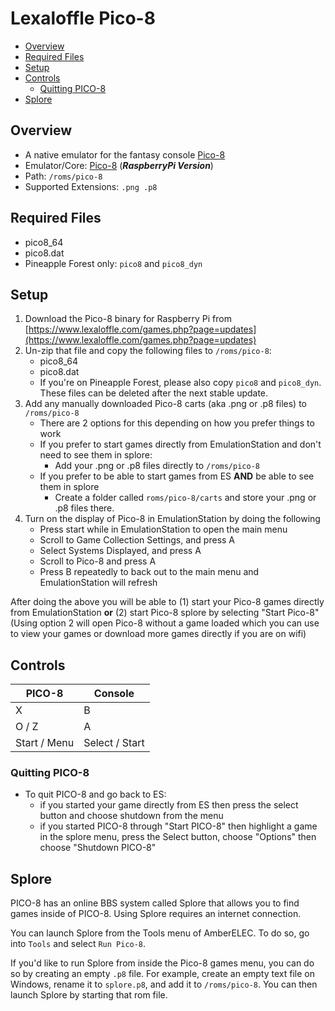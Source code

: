 # Lexaloffle Pico-8

- [Overview](#overview)
- [Required Files](#required-files)
- [Setup](#setup)
- [Controls](#controls)
  - [Quitting PICO-8](#quitting-pico-8)
- [Splore](#splore)

## Overview

- A native emulator for the fantasy console [Pico-8](https://www.lexaloffle.com/pico-8.php)
- Emulator/Core: [Pico-8](https://www.lexaloffle.com/games.php?page=updates) (_**RaspberryPi Version**_)
- Path: `/roms/pico-8`
- Supported Extensions: `.png .p8`

## Required Files
- pico8_64
- pico8.dat
- Pineapple Forest only: `pico8` and `pico8_dyn`

## Setup

1. Download the Pico-8 binary for Raspberry Pi from [https://www.lexaloffle.com/games.php?page=updates](https://www.lexaloffle.com/games.php?page=updates)
2. Un-zip that file and copy the following files to `/roms/pico-8`:
   - pico8_64
   - pico8.dat
   - If you're on Pineapple Forest, please also copy `pico8` and `pico8_dyn`. These files can be deleted after the next stable update.
3. Add any manually downloaded Pico-8 carts (aka .png or .p8 files) to `/roms/pico-8` 
   - There are 2 options for this depending on how you prefer things to work
   - If you prefer to start games directly from EmulationStation and don't need to see them in splore:
     - Add your .png or .p8 files directly to `/roms/pico-8`
   - If you prefer to be able to start games from ES **AND** be able to see them in splore
     - Create a folder called `roms/pico-8/carts` and store your .png or .p8 files there.
4. Turn on the display of Pico-8 in EmulationStation by doing the following
   - Press start while in EmulationStation to open the main menu
   - Scroll to Game Collection Settings, and press A
   - Select Systems Displayed, and press A
   - Scroll to Pico-8 and press A
   - Press B repeatedly to back out to the main menu and EmulationStation will refresh

After doing the above you will be able to (1) start your Pico-8 games directly from EmulationStation **or** (2) start Pico-8 splore by selecting "Start Pico-8" (Using option 2 will open Pico-8 without a game loaded which you can use to view your games or download more games directly if you are on wifi)

## Controls

| PICO-8       | Console        |
|--------------|----------------|
| X            | B              |
| O / Z        | A              |
| Start / Menu | Select / Start |

### Quitting PICO-8

- To quit PICO-8 and go back to ES:
  - if you started your game directly from ES then press the select button and choose shutdown from the menu
  - if you started PICO-8 through "Start PICO-8" then highlight a game in the splore menu, press the Select button, choose "Options" then choose "Shutdown PICO-8"

## Splore

PICO-8 has an online BBS system called Splore that allows you to find games inside of PICO-8. Using Splore requires an internet connection.

You can launch Splore from the Tools menu of AmberELEC. To do so, go into `Tools` and select `Run Pico-8`.

If you'd like to run Splore from inside the Pico-8 games menu, you can do so by creating an empty `.p8` file. For example, create an empty text file on Windows, rename it to `splore.p8`, and add it to `/roms/pico-8`. You can then launch Splore by starting that rom file.

